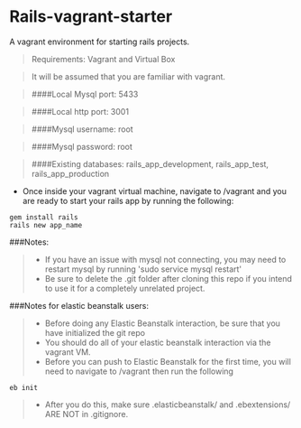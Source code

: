 Rails-vagrant-starter
=========
A vagrant environment for starting rails projects.


> Requirements: Vagrant and Virtual Box

> It will be assumed that you are familiar with vagrant.

> ####Local Mysql port: 5433

> ####Local http port: 3001

> ####Mysql username: root

> ####Mysql password: root

> ####Existing databases: rails_app_development, rails_app_test, rails_app_production


- Once inside your vagrant virtual machine, navigate to /vagrant and you are ready to start your rails app by running the following:
```
gem install rails
rails new app_name
```
###Notes:
>* If you have an issue with mysql not connecting, you may need to restart mysql by running 'sudo service mysql restart'
>* Be sure to delete the .git folder after cloning this repo if you intend to use it for a completely unrelated project.

###Notes for elastic beanstalk users:
>* Before doing any Elastic Beanstalk interaction, be sure that you have initialized the git repo
>* You should do all of your elastic beanstalk interaction via the vagrant VM.
>* Before you can push to Elastic Beanstalk for the first time, you will need to navigate to /vagrant then run the following
```
eb init
```
>* After you do this, make sure .elasticbeanstalk/ and .ebextensions/ ARE NOT in .gitignore.

